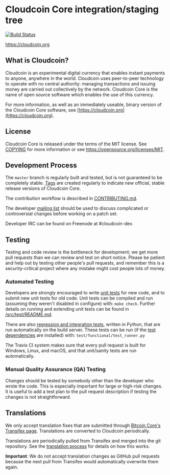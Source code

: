 Cloudcoin Core integration/staging tree
=====================================

[![Build Status](https://travis-ci.org/cloudchainblockchain/cloudcoin.svg?branch=master)](https://travis-ci.org/cloudchainblockchain/cloudcoin)

https://cloudcoin.org

What is Cloudcoin?
----------------

Cloudcoin is an experimental digital currency that enables instant payments to
anyone, anywhere in the world. Cloudcoin uses peer-to-peer technology to operate
with no central authority: managing transactions and issuing money are carried
out collectively by the network. Cloudcoin Core is the name of open source
software which enables the use of this currency.

For more information, as well as an immediately useable, binary version of
the Cloudcoin Core software, see [https://cloudcoin.org](https://cloudcoin.org).

License
-------

Cloudcoin Core is released under the terms of the MIT license. See [COPYING](COPYING) for more
information or see https://opensource.org/licenses/MIT.

Development Process
-------------------

The `master` branch is regularly built and tested, but is not guaranteed to be
completely stable. [Tags](https://github.com/cloudchainblockchain/cloudcoin/tags) are created
regularly to indicate new official, stable release versions of Cloudcoin Core.

The contribution workflow is described in [CONTRIBUTING.md](CONTRIBUTING.md).

The developer [mailing list](https://groups.google.com/forum/#!forum/cloudcoin-dev)
should be used to discuss complicated or controversial changes before working
on a patch set.

Developer IRC can be found on Freenode at #cloudcoin-dev.

Testing
-------

Testing and code review is the bottleneck for development; we get more pull
requests than we can review and test on short notice. Please be patient and help out by testing
other people's pull requests, and remember this is a security-critical project where any mistake might cost people
lots of money.

### Automated Testing

Developers are strongly encouraged to write [unit tests](src/test/README.md) for new code, and to
submit new unit tests for old code. Unit tests can be compiled and run
(assuming they weren't disabled in configure) with: `make check`. Further details on running
and extending unit tests can be found in [/src/test/README.md](/src/test/README.md).

There are also [regression and integration tests](/test), written
in Python, that are run automatically on the build server.
These tests can be run (if the [test dependencies](/test) are installed) with: `test/functional/test_runner.py`

The Travis CI system makes sure that every pull request is built for Windows, Linux, and macOS, and that unit/sanity tests are run automatically.

### Manual Quality Assurance (QA) Testing

Changes should be tested by somebody other than the developer who wrote the
code. This is especially important for large or high-risk changes. It is useful
to add a test plan to the pull request description if testing the changes is
not straightforward.

Translations
------------

We only accept translation fixes that are submitted through [Bitcoin Core's Transifex page](https://www.transifex.com/projects/p/bitcoin/).
Translations are converted to Cloudcoin periodically.

Translations are periodically pulled from Transifex and merged into the git repository. See the
[translation process](doc/translation_process.md) for details on how this works.

**Important**: We do not accept translation changes as GitHub pull requests because the next
pull from Transifex would automatically overwrite them again.
